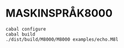 # MASKINSPRÅK8000

    cabal configure
    cabal build
    ./dist/build/M8000/M8000 examples/echo.M8l

